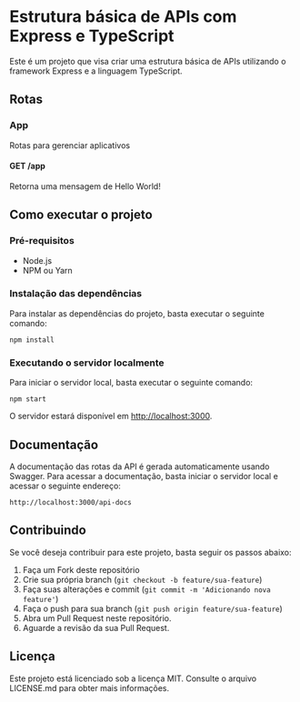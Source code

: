 # Estrutura básica de APIs com Express e TypeScript

Este é um projeto que visa criar uma estrutura básica de APIs utilizando o framework Express e a linguagem TypeScript.

## Rotas

### App

Rotas para gerenciar aplicativos

#### GET /app

Retorna uma mensagem de Hello World!

## Como executar o projeto

### Pré-requisitos

- Node.js
- NPM ou Yarn

### Instalação das dependências

Para instalar as dependências do projeto, basta executar o seguinte comando:

```
npm install
```

### Executando o servidor localmente

Para iniciar o servidor local, basta executar o seguinte comando:

```
npm start
```

O servidor estará disponível em <http://localhost:3000>.

## Documentação

A documentação das rotas da API é gerada automaticamente usando Swagger. Para acessar a documentação, basta iniciar o servidor local e acessar o seguinte endereço:

```
http://localhost:3000/api-docs
```

## Contribuindo

Se você deseja contribuir para este projeto, basta seguir os passos abaixo:

1. Faça um Fork deste repositório
2. Crie sua própria branch (`git checkout -b feature/sua-feature`)
3. Faça suas alterações e commit (`git commit -m 'Adicionando nova feature'`)
4. Faça o push para sua branch (`git push origin feature/sua-feature`)
5. Abra um Pull Request neste repositório.
6. Aguarde a revisão da sua Pull Request.

## Licença

Este projeto está licenciado sob a licença MIT. Consulte o arquivo LICENSE.md para obter mais informações.
